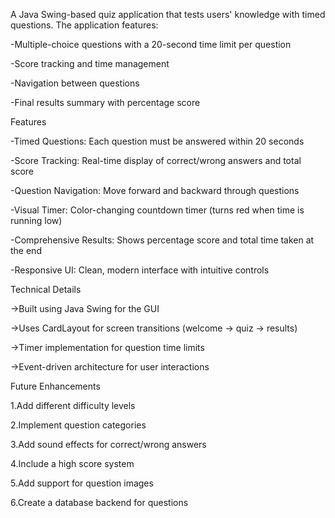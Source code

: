 A Java Swing-based quiz application that tests users' knowledge with timed questions. The application features:

-Multiple-choice questions with a 20-second time limit per question

-Score tracking and time management

-Navigation between questions

-Final results summary with percentage score

Features

-Timed Questions: Each question must be answered within 20 seconds

-Score Tracking: Real-time display of correct/wrong answers and total score

-Question Navigation: Move forward and backward through questions

-Visual Timer: Color-changing countdown timer (turns red when time is running low)

-Comprehensive Results: Shows percentage score and total time taken at the end

-Responsive UI: Clean, modern interface with intuitive controls

Technical Details

->Built using Java Swing for the GUI

->Uses CardLayout for screen transitions (welcome → quiz → results)

->Timer implementation for question time limits

->Event-driven architecture for user interactions

Future Enhancements

1.Add different difficulty levels

2.Implement question categories

3.Add sound effects for correct/wrong answers

4.Include a high score system

5.Add support for question images

6.Create a database backend for questions

